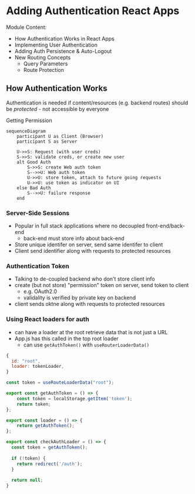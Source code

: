 # Adding Authentication React Apps
Module Content:
* How Authentication Works in React Apps
* Implementing User Authentication
* Adding Auth Persistence & Auto-Logout
* New Routing Concepts
  * Query Parameters
  * Route Protection

## How Authentication Works

Authentication is needed if content/resources (e.g. backend routes) should be *protected* - not accessible by everyone

Getting Permission
```mermaid
sequenceDiagram
    participant U as Client (Browser)
    participant S as Server

    U->>S: Request (with user creds)
    S->>S: validate creds, or create new user
    alt Good Auth
        S->>S: create Web auth token
        S-->>U: Web auth token
        U->>U: store token, attach to future going requests
        U->>U: use token as indicator on UI
    else Bad Auth
        S-->>U: failure response 
    end
```

### Server-Side Sessions
* Popular in full stack applications where no decoupled front-end/back-end
  * back-end must store info about back-end
* Store unique identifer on server, send same identifer to client
* Client send identifier along with requests to protected resources

### Authentication Token
* Talking to de-coupled backend who don't store client info
* create (but not store) "permission" token on server, send token to client
  * e.g. OAuth2.0
  * validality is verified by private key on backend
* client sends oktne along with requests to protected resources

### Using React loaders for auth
* can have a loader at the root retrieve data that is not just a URL
* App.js has this called in the top root loader
  * can use ```getAuthToken()``` with ```useRouterLoaderData()```
```javascript
{
  id: "root",
  loader: tokenLoader,
}

const token = useRouteLoaderData("root");
```
```javascript
export const getAuthToken = () => {
    const token = localStorage.getItem('token');
    return token;
};

export const loader = () => {
    return getAuthToken();
};
```
```javascript
export const checkAuthLoader = () => {
  const token = getAuthToken();
  
  if (!token) {
    return redirect('/auth');
  }
 
  return null;
}
```